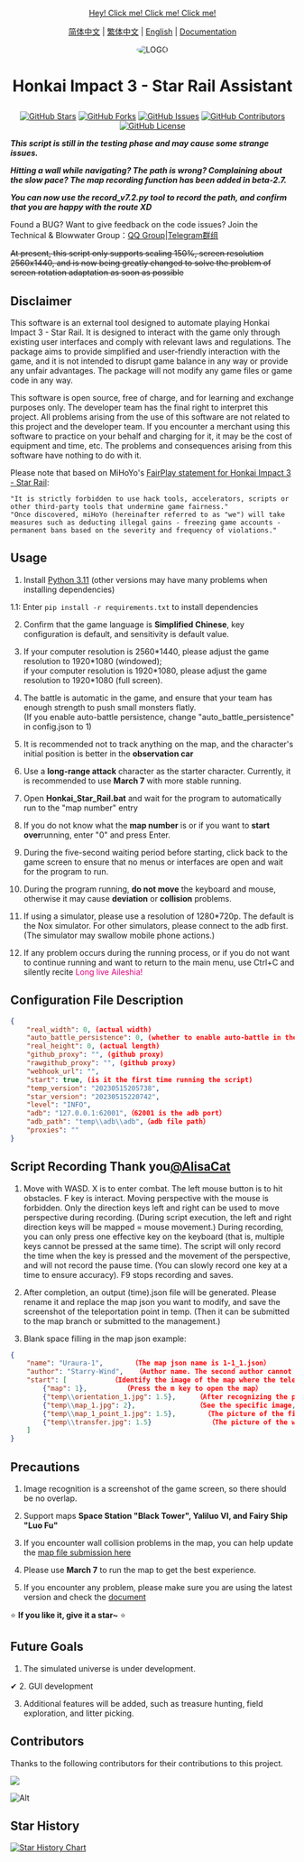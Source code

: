 <div align="center">

[Hey! Click me! Click me! Click me!](#usage)

[简体中文](README.md) | [繁体中文](README_CHT.md) | [English](README_EN.md) | [Documentation](https://sra.stysqy.top)

<img alt="LOGO" src="../../blob/map/temp/love!.png" style="border-radius:50%">

<h1 align="center">

Honkai Impact 3 - Star Rail Assistant

</h1>

[![GitHub Stars](https://img.shields.io/github/stars/Starry-Wind/StarRailAssistant?style=flat-square)](https://github.com/Starry-Wind/StarRailAssistant/stargazers)
[![GitHub Forks](https://img.shields.io/github/forks/Starry-Wind/StarRailAssistant?style=flat-square)](https://github.com/Starry-Wind/StarRailAssistant/network)
[![GitHub Issues](https://img.shields.io/github/issues/Starry-Wind/StarRailAssistant?style=flat-square)](https://github.com/Starry-Wind/StarRailAssistant/issues)
[![GitHub Contributors](https://img.shields.io/github/contributors/Starry-Wind/StarRailAssistant?style=flat-square)](https://github.com/Starry-Wind/StarRailAssistant/graphs/contributors)
[![GitHub License](https://img.shields.io/github/license/Starry-Wind/StarRailAssistant?style=flat-square)](https://github.com/Starry-Wind/StarRailAssistant/blob/main/LICENSE)
</div>

*****This script is still in the testing phase and may cause some strange issues.*****

***Hitting a wall while navigating? The path is wrong? Complaining about the slow pace? The map recording function has been added in beta-2.7.***

***You can now use the record_v7.2.py tool to record the path, and confirm that you are happy with the route XD***

Found a BUG? Want to give feedback on the code issues? Join the Technical & Blowwater Group：[QQ Group](https://qm.qq.com/cgi-bin/qm/qr?k=xdCO46fHlVcY7D2L7elXzqcxL3nyTGnW&jump_from=webapi&authKey=uWZooQ2szv+nG/re7luCKn8LW1KibSb0vvi0FycA45Mglm5AGM1GP2iJ+SiWmDwg)|[Telegram群组](https://t.me/+yeQEhnuT9O41NDM1)<br>

~~At present, this script only supports scaling 150%, screen resolution 2560x1440, and is now being greatly changed to solve the problem of screen rotation adaptation as soon as possible~~

## Disclaimer
This software is an external tool designed to automate playing Honkai Impact 3 - Star Rail. It is designed to interact with the game only through existing user interfaces and comply with relevant laws and regulations. The package aims to provide simplified and user-friendly interaction with the game, and it is not intended to disrupt game balance in any way or provide any unfair advantages. The package will not modify any game files or game code in any way.

This software is open source, free of charge, and for learning and exchange purposes only. The developer team has the final right to interpret this project. All problems arising from the use of this software are not related to this project and the developer team. If you encounter a merchant using this software to practice on your behalf and charging for it, it may be the cost of equipment and time, etc. The problems and consequences arising from this software have nothing to do with it.

Please note that based on MiHoYo's [FairPlay statement for Honkai Impact 3 - Star Rail](https://sr.mihoyo.com/news/111246?nav=news&type=notice):

    "It is strictly forbidden to use hack tools, accelerators, scripts or other third-party tools that undermine game fairness."
    "Once discovered, miHoYo (hereinafter referred to as "we") will take measures such as deducting illegal gains - freezing game accounts - permanent bans based on the severity and frequency of violations."

## Usage

1. Install [Python 3.11](https://www.microsoft.com/store/productId/9NRWMJP3717K) (other versions may have many problems when installing dependencies)

1.1: Enter `pip install -r requirements.txt` to install dependencies

2. Confirm that the game language is **Simplified Chinese**, key configuration is default, and sensitivity is default value.

3. If your computer resolution is 2560\*1440, please adjust the game resolution to 1920\*1080 (windowed); <br> if your computer resolution is 1920\*1080, please adjust the game resolution to 1920\*1080 (full screen).

4. The battle is automatic in the game, and ensure that your team has enough strength to push small monsters flatly. <br> (If you enable auto-battle persistence, change "auto_battle_persistence" in config.json to 1)

5. It is recommended not to track anything on the map, and the character's initial position is better in the **observation car**

6. Use a **long-range attack** character as the starter character. Currently, it is recommended to use **March 7** with more stable running.

7. Open **Honkai_Star_Rail.bat** and wait for the program to automatically run to the "map number" entry

8. If you do not know what the **map number** is or if you want to **start over**running, enter "0" and press Enter.

9. During the five-second waiting period before starting, click back to the game screen to ensure that no menus or interfaces are open and wait for the program to run.

10. During the program running, **do not move** the keyboard and mouse, otherwise it may cause **deviation** or **collision** problems.

11. If using a simulator, please use a resolution of 1280\*720p. The default is the Nox simulator. For other simulators, please connect to the adb first. (The simulator may swallow mobile phone actions.)

12. If any problem occurs during the running process, or if you do not want to continue running and want to return to the main menu, use Ctrl+C and silently recite <font color= #E2027F>Long live Aileshia! </font>

## Configuration File Description

```json
{
    "real_width": 0, (actual width)
    "auto_battle_persistence": 0, (whether to enable auto-battle in the game, fill in 1 to enable)
    "real_height": 0, (actual length)
    "github_proxy": "", (github proxy)
    "rawgithub_proxy": "", (github proxy)
    "webhook_url": "",
    "start": true, (is it the first time running the script)
    "temp_version": "20230515205738",
    "star_version": "20230515220742",
    "level": "INFO",
    "adb": "127.0.0.1:62001",（62001 is the adb port）
    "adb_path": "temp\\adb\\adb",（adb file path）
    "proxies": ""
}
```

## Script Recording Thank you[@AlisaCat](https://github.com/AlisaCat-S)

1. Move with WASD. X is to enter combat. The left mouse button is to hit obstacles. F key is interact. Moving perspective with the mouse is forbidden. Only the direction keys left and right can be used to move perspective during recording. (During script execution, the left and right direction keys will be mapped = mouse movement.) During recording, you can only press one effective key on the keyboard (that is, multiple keys cannot be pressed at the same time). The script will only record the time when the key is pressed and the movement of the perspective, and will not record the pause time. (You can slowly record one key at a time to ensure accuracy). F9 stops recording and saves.

2. After completion, an output (time).json file will be generated. Please rename it and replace the map json you want to modify, and save the screenshot of the teleportation point in temp. (Then it can be submitted to the map branch or submitted to the management.)

3. Blank space filling in the map json example:
```json
{
    "name": "Uraura-1",       （The map json name is 1-1_1.json）
    "author": "Starry-Wind",   （Author name. The second author cannot overwrite the name of the first author.）
    "start": [           （Identify the image of the map where the teleportation starts, move the mouse to the middle of the image, and press the button）
        {"map": 1},         （Press the m key to open the map）
        {"temp\\orientation_1.jpg": 1.5},     （After recognizing the picture of orientation_1.jpg, move the mouse to the middle of the picture and press the button）
        {"temp\\map_1.jpg": 2},               （See the specific image, usually the map text named "Uraura"）
        {"temp\\map_1_point_1.jpg": 1.5},       （The picture of the first teleportation point）
        {"temp\\transfer.jpg": 1.5}              （The picture of the word "Teleportation"）
    ]
}
```

## Precautions

1. Image recognition is a screenshot of the game screen, so there should be no overlap.

2. Support maps **Space Station "Black Tower", Yaliluo VI, and Fairy Ship "Luo Fu"**

3. If you encounter wall collision problems in the map, you can help update the [map file submission here](https://github.com/Starry-Wind/StarRailAssistant/tree/map)

4. Please use **March 7** to run the map to get the best experience.

5. If you encounter any problem, please make sure you are using the latest version and check the [document](https://sra.stysqy.top)

⭐ **If you like it, give it a star~** ⭐

## Future Goals

1. The simulated universe is under development.

&#x2714; 2. GUI development

3. Additional features will be added, such as treasure hunting, field exploration, and litter picking.

## Contributors

Thanks to the following contributors for their contributions to this project.

<a href="https://github.com/Starry-Wind/StarRailAssistant/graphs/contributors">

  <img src="https://contrib.rocks/image?repo=Starry-Wind/StarRailAssistant" />

</a>

![Alt](https://repobeats.axiom.co/api/embed/79d87540c597fc0b30893860e7b92da60c555fa9.svg "Repobeats analytics image")

## Star History

[![Star History Chart](https://api.star-history.com/svg?repos=Starry-Wind/StarRailAssistant&type=Date)](https://star-history.com/#Starry-Wind/StarRailAssistant&Date)
